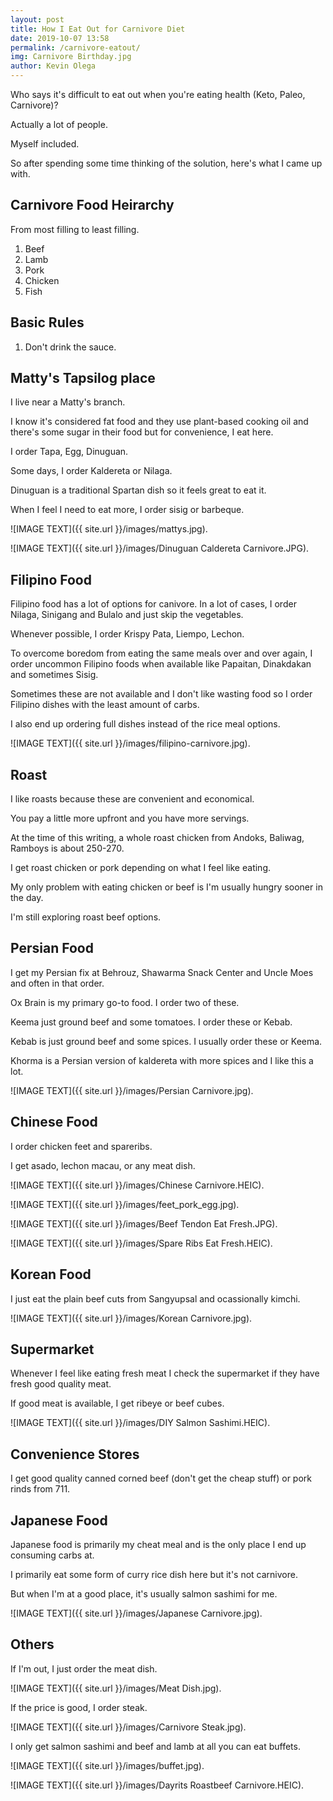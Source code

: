 ```yaml
--- 
layout: post 
title: How I Eat Out for Carnivore Diet
date: 2019-10-07 13:58
permalink: /carnivore-eatout/ 
img: Carnivore Birthday.jpg
author: Kevin Olega 
--- 
```

Who says it's difficult to eat out when you're eating health (Keto, Paleo, Carnivore)? 

Actually a lot of people.

Myself included.

So after spending some time thinking of the solution, here's what I came up with.

## Carnivore Food Heirarchy

From most filling to least filling.

1. Beef
2. Lamb
3. Pork
4. Chicken
5. Fish

## Basic Rules

1. Don't drink the sauce.

## Matty's Tapsilog place

I live near a Matty's branch.

I know it's considered fat food and they use plant-based cooking oil and there's some sugar in their food but for convenience, I eat here.

I order Tapa, Egg, Dinuguan.

Some days, I order Kaldereta or Nilaga.

Dinuguan is a traditional Spartan dish so it feels great to eat it.

When I feel I need to eat more, I order sisig or barbeque.

![IMAGE TEXT]({{ site.url }}/images/mattys.jpg).

![IMAGE TEXT]({{ site.url }}/images/Dinuguan Caldereta Carnivore.JPG).

## Filipino Food

Filipino food has a lot of options for canivore. In a lot of cases, I order Nilaga, Sinigang and Bulalo and just skip the vegetables.

Whenever possible, I order Krispy Pata, Liempo, Lechon.

To overcome boredom from eating the same meals over and over again, I order uncommon Filipino foods when available like Papaitan, Dinakdakan and sometimes Sisig.

Sometimes these are not available and I don't like wasting food so I order Filipino dishes with the least amount of carbs.

I also end up ordering full dishes instead of the rice meal options.

![IMAGE TEXT]({{ site.url }}/images/filipino-carnivore.jpg).

## Roast

I like roasts because these are convenient and economical.

You pay a little more upfront and you have more servings.

At the time of this writing, a whole roast chicken from Andoks, Baliwag, Ramboys is about 250-270.

I get roast chicken or pork depending on what I feel like eating.

My only problem with eating chicken or beef is I'm usually hungry sooner in the day.

I'm still exploring roast beef options.

## Persian Food

I get my Persian fix at Behrouz, Shawarma Snack Center and Uncle Moes and often in that order.

Ox Brain is my primary go-to food. I order two of these.

Keema just ground beef and some tomatoes. I order these or Kebab. 

Kebab is just ground beef and some spices. I usually order these or Keema. 

Khorma is a Persian version of kaldereta with more spices and I like this a lot.

![IMAGE TEXT]({{ site.url }}/images/Persian Carnivore.jpg).

## Chinese Food

I order chicken feet and spareribs.

I get asado, lechon macau, or any meat dish. 

![IMAGE TEXT]({{ site.url }}/images/Chinese Carnivore.HEIC).

![IMAGE TEXT]({{ site.url }}/images/feet_pork_egg.jpg).

![IMAGE TEXT]({{ site.url }}/images/Beef Tendon Eat Fresh.JPG).

![IMAGE TEXT]({{ site.url }}/images/Spare Ribs Eat Fresh.HEIC).

## Korean Food

I just eat the plain beef cuts from Sangyupsal and ocassionally kimchi.

![IMAGE TEXT]({{ site.url }}/images/Korean Carnivore.jpg).

## Supermarket 

Whenever I feel like eating fresh meat I check the supermarket if they have fresh good quality meat.

If good meat is available, I get ribeye or beef cubes. 

![IMAGE TEXT]({{ site.url }}/images/DIY Salmon Sashimi.HEIC).

## Convenience Stores

I get good quality canned corned beef (don't get the cheap stuff) or pork rinds from 711.

## Japanese Food

Japanese food is primarily my cheat meal and is the only place I end up consuming carbs at.

I primarily eat some form of curry rice dish here but it's not carnivore.

But when I'm at a good place, it's usually salmon sashimi for me.

![IMAGE TEXT]({{ site.url }}/images/Japanese Carnivore.jpg).

## Others

If I'm out, I just order the meat dish.

![IMAGE TEXT]({{ site.url }}/images/Meat Dish.jpg).

If the price is good, I order steak.

![IMAGE TEXT]({{ site.url }}/images/Carnivore Steak.jpg).

I only get salmon sashimi and beef and lamb at all you can eat buffets.

![IMAGE TEXT]({{ site.url }}/images/buffet.jpg).

![IMAGE TEXT]({{ site.url }}/images/Dayrits Roastbeef Carnivore.HEIC).